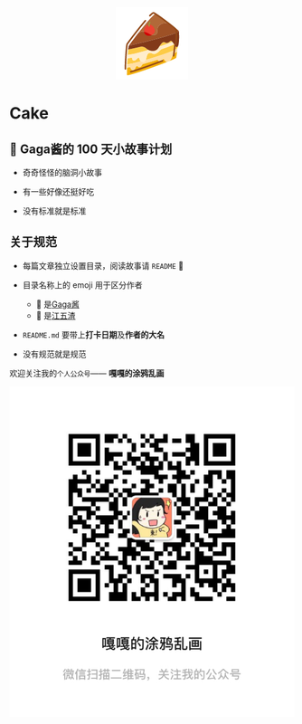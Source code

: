 <div align=center><img src='https://github.com/mymmon/Story-100-Days/blob/master/_Pic/%E8%9B%8B%E7%B3%95.png' /></div>

# Cake

## 🍰 Gaga酱的 100 天小故事计划

- 奇奇怪怪的脑洞小故事

- 有一些好像还挺好吃

- 没有标准就是标准

## 关于规范

- 每篇文章独立设置目录，阅读故事请 `README` 👻

- 目录名称上的 emoji 用于区分作者

    - 🌸 是[Gaga酱](https://github.com/mymmon)
    - 🍟 是[江五渣](https://github.com/JalanJiang)

- `README.md` 要带上**打卡日期**及**作者的大名**

- 没有规范就是规范

欢迎关注我的`个人公众号`—— **嘎嘎的涂鸦乱画**

<div align=center><img src='https://github.com/mymmon/Story-100-Days/blob/master/_Pic/wechat.png' /></div>
